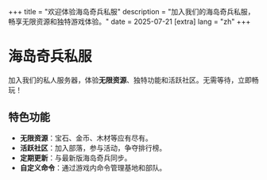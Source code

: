+++
title = "欢迎体验海岛奇兵私服"
description = "加入我们的海岛奇兵私服，畅享无限资源和独特游戏体验。"
date = 2025-07-21
[extra]
lang = "zh"
+++
# 海岛奇兵私服
加入我们的私人服务器，体验**无限资源**、独特功能和活跃社区。无需等待，立即畅玩！

## 特色功能
- **无限资源**：宝石、金币、木材等应有尽有。
- **活跃社区**：加入部落，参与活动，争夺排行榜。
- **定期更新**：与最新版海岛奇兵同步。
- **自定义命令**：通过游戏内命令管理基地和部队。